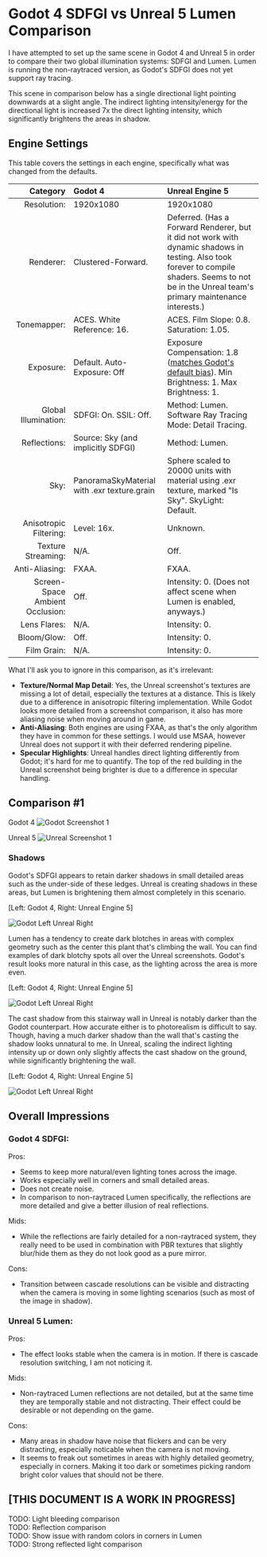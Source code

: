 # Godot 4 SDFGI vs Unreal 5 Lumen Comparison

I have attempted to set up the same scene in Godot 4 and Unreal 5 in order to compare their two global illumination systems: SDFGI and Lumen. Lumen is running the non-raytraced version, as Godot's SDFGI does not yet support ray tracing.

This scene in comparison below has a single directional light pointing downwards at a slight angle. The indirect lighting intensity/energy for the directional light is increased 7x the direct lighting intensity, which significantly brightens the areas in shadow.

## Engine Settings

This table covers the settings in each engine, specifically what was changed from the defaults.

| Category | Godot 4 | Unreal Engine 5 |
| --: | :-- | :-- |
| Resolution: | 1920x1080 | 1920x1080 |
| Renderer: | Clustered-Forward. | Deferred. (Has a Forward Renderer, but it did not work with dynamic shadows in testing. Also took forever to compile shaders. Seems to not be in the Unreal team's primary maintenance interests.) |
| Tonemapper: | ACES. White Reference: 16. | ACES. Film Slope: 0.8. Saturation: 1.05. |
| Exposure: | Default. Auto-Exposure: Off | Exposure Compensation: 1.8 ([matches Godot's default bias](https://github.com/godotengine/godot/pull/52476/files#diff-069b8591920e7f6caadc40359c68eda1af71f53cbe001e274929093297efde5aR175)). Min Brightness: 1. Max Brightness: 1. |
| Global Illumination: | SDFGI: On. SSIL: Off. | Method: Lumen. Software Ray Tracing Mode: Detail Tracing. |
| Reflections: | Source: Sky (and implicitly SDFGI) | Method: Lumen. |
| Sky: | PanoramaSkyMaterial with .exr texture.grain | Sphere scaled to 20000 units with material using .exr texture, marked "Is Sky". SkyLight: Default. |
| Anisotropic Filtering: | Level: 16x. | Unknown. |
| Texture Streaming: | N/A. | Off. |
| Anti-Aliasing: | FXAA. | FXAA. |
| Screen-Space Ambient Occlusion: | Off. | Intensity: 0. (Does not affect scene when Lumen is enabled, anyways.) |
| Lens Flares: | N/A. | Intensity: 0. |
| Bloom/Glow: | Off. | Intensity: 0. |
| Film Grain: | N/A. | Intensity: 0. |

What I'll ask you to ignore in this comparison, as it's irrelevant:
* **Texture/Normal Map Detail**: Yes, the Unreal screenshot's textures are missing a lot of detail, especially the textures at a distance. This is likely due to a difference in anisotropic filtering implementation. While Godot looks more detailed from a screenshot comparison, it also has more aliasing noise when moving around in game.
* **Anti-Aliasing**: Both engines are using FXAA, as that's the only algorithm they have in common for these settings. I would use MSAA, however Unreal does not support it with their deferred rendering pipeline.
* **Specular Highlights**: Unreal handles direct lighting differently from Godot; it's hard for me to quantify. The top of the red building in the Unreal screenshot being brighter is due to a difference in specular handling.

## **Comparison #1**

Godot 4
![Godot Screenshot 1](./godot1.png)

Unreal 5
![Unreal Screenshot 1](./unreal1.png)

### Shadows

Godot's SDFGI appears to retain darker shadows in small detailed areas such as the under-side of these ledges. Unreal is creating shadows in these areas, but Lumen is brightening them almost completely in this scenario.

[Left: Godot 4, Right: Unreal Engine 5]

![Godot Left Unreal Right](./comparison1-shadows.png)

Lumen has a tendency to create dark blotches in areas with complex geometry such as the center this plant that's climbing the wall. You can find examples of dark blotchy spots all over the Unreal screenshots. Godot's result looks more natural in this case, as the lighting across the area is more even.

[Left: Godot 4, Right: Unreal Engine 5]

![Godot Left Unreal Right](./comparison1-occlusion-in-complex-geometry.png)

The cast shadow from this stairway wall in Unreal is notably darker than the Godot counterpart. How accurate either is to photorealism is difficult to say. Though, having a much darker shadow than the wall that's casting the shadow looks unnatural to me. In Unreal, scaling the indirect lighting intensity up or down only slightly affects the cast shadow on the ground, while significantly brightening the wall.

[Left: Godot 4, Right: Unreal Engine 5]

![Godot Left Unreal Right](./comparison1-shadow-area-contrast.png)

## **Overall Impressions**

### **Godot 4 SDFGI:**

Pros:
* Seems to keep more natural/even lighting tones across the image.
* Works especially well in corners and small detailed areas.
* Does not create noise.
* In comparison to non-raytraced Lumen specifically, the reflections are more detailed and give a better illusion of real reflections.

Mids:
* While the reflections are fairly detailed for a non-raytraced system, they really need to be used in combination with PBR textures that slightly blur/hide them as they do not look good as a pure mirror.

Cons:
* Transition between cascade resolutions can be visible and distracting when the camera is moving in some lighting scenarios (such as most of the image in shadow).

### **Unreal 5 Lumen:**

Pros:
* The effect looks stable when the camera is in motion. If there is cascade resolution switching, I am not noticing it.

Mids:
* Non-raytraced Lumen reflections are not detailed, but at the same time they are temporally stable and not distracting. Their effect could be desirable or not depending on the game.

Cons:
* Many areas in shadow have noise that flickers and can be very distracting, especially noticable when the camera is not moving.
* It seems to freak out sometimes in areas with highly detailed geometry, especially in corners. Making it too dark or sometimes picking random bright color values that should not be there.

## [THIS DOCUMENT IS A WORK IN PROGRESS]

TODO: Light bleeding comparison  
TODO: Reflection comparison  
TODO: Show issue with random colors in corners in Lumen  
TODO: Strong reflected light comparison
